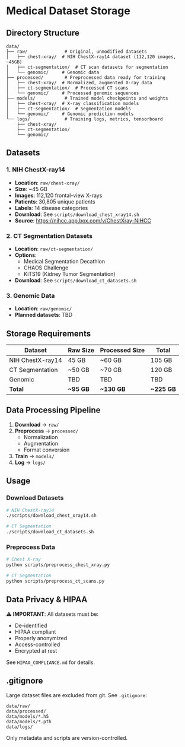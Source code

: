 # Medical Dataset Storage

## Directory Structure

```
data/
├── raw/              # Original, unmodified datasets
│   ├── chest-xray/  # NIH ChestX-ray14 dataset (112,120 images, ~45GB)
│   ├── ct-segmentation/  # CT scan datasets for segmentation
│   └── genomic/     # Genomic data
├── processed/        # Preprocessed data ready for training
│   ├── chest-xray/  # Normalized, augmented X-ray data
│   ├── ct-segmentation/  # Processed CT scans
│   └── genomic/     # Processed genomic sequences
├── models/           # Trained model checkpoints and weights
│   ├── chest-xray/  # X-ray classification models
│   ├── ct-segmentation/  # Segmentation models
│   └── genomic/     # Genomic prediction models
└── logs/             # Training logs, metrics, tensorboard
    ├── chest-xray/
    ├── ct-segmentation/
    └── genomic/
```

## Datasets

### 1. NIH ChestX-ray14
- **Location**: `raw/chest-xray/`
- **Size**: ~45 GB
- **Images**: 112,120 frontal-view X-rays
- **Patients**: 30,805 unique patients
- **Labels**: 14 disease categories
- **Download**: See `scripts/download_chest_xray14.sh`
- **Source**: https://nihcc.app.box.com/v/ChestXray-NIHCC

### 2. CT Segmentation Datasets
- **Location**: `raw/ct-segmentation/`
- **Options**:
  - Medical Segmentation Decathlon
  - CHAOS Challenge
  - KiTS19 (Kidney Tumor Segmentation)
- **Download**: See `scripts/download_ct_datasets.sh`

### 3. Genomic Data
- **Location**: `raw/genomic/`
- **Planned datasets**: TBD

## Storage Requirements

| Dataset | Raw Size | Processed Size | Total |
|---------|----------|----------------|-------|
| NIH ChestX-ray14 | 45 GB | ~60 GB | 105 GB |
| CT Segmentation | ~50 GB | ~70 GB | 120 GB |
| Genomic | TBD | TBD | TBD |
| **Total** | **~95 GB** | **~130 GB** | **~225 GB** |

## Data Processing Pipeline

1. **Download** → `raw/`
2. **Preprocess** → `processed/`
   - Normalization
   - Augmentation
   - Format conversion
3. **Train** → `models/`
4. **Log** → `logs/`

## Usage

### Download Datasets

```bash
# NIH ChestX-ray14
./scripts/download_chest_xray14.sh

# CT Segmentation
./scripts/download_ct_datasets.sh
```

### Preprocess Data

```bash
# Chest X-ray
python scripts/preprocess_chest_xray.py

# CT Segmentation
python scripts/preprocess_ct_scans.py
```

## Data Privacy & HIPAA

⚠️ **IMPORTANT**: All datasets must be:
- De-identified
- HIPAA compliant
- Properly anonymized
- Access-controlled
- Encrypted at rest

See `HIPAA_COMPLIANCE.md` for details.

## .gitignore

Large dataset files are excluded from git. See `.gitignore`:

```
data/raw/
data/processed/
data/models/*.h5
data/models/*.pth
data/logs/
```

Only metadata and scripts are version-controlled.
